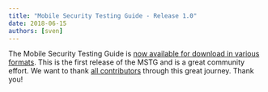 ```yaml
---
title: "Mobile Security Testing Guide - Release 1.0"
date: 2018-06-15
authors: [sven]
---
```


The Mobile Security Testing Guide is [now available for download in various formats](https://github.com/OWASP/mastg#reading-the-mobile-security-testing-guide). This is the first release of the MSTG and is a great community effort. We want to thank [all contributors](https://github.com/OWASP/mastg/graphs/contributors) through this great journey. Thank you!

<!-- more -->
